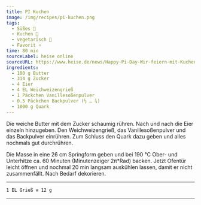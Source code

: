 ```yaml
---
title: PI Kuchen
image: /img/recipes/pi-kuchen.png
tags:
  - Süßes 🍬
  - Kuchen 🍰
  - vegetarisch 🌿
  - Favorit ⭐
time: 80 min
sourceLabel: heise online
sourceURL: https://www.heise.de/news/Happy-Pi-Day-Wir-feiern-mit-Kuchen-und-Raspberry-Pi-co-5075899.html
ingredients:
  - 100 g Butter
  - 314 g Zucker
  - 4 Eier
  - 4 EL Weichweizengrieß
  - 1 Päckchen Vanillesoßenpulver
  - 0.5 Päckchen Backpulver (½ … ¾)
  - 1000 g Quark
---
```


Die weiche Butter mit dem Zucker schaumig rühren. Nach und nach die Eier 
einzeln hinzugeben. Den Weichweizengrieß, das Vanillesoßenpulver und das 
Backpulver einrühren. Zum Schluss den Quark dazu geben und alles nochmals 
gut durchrühren.

Die Masse in eine 26 cm Springform geben und bei 190 °C Ober- und 
Unterhitze ca. 60 Minuten (Minutenzeiger 2π*Rad) backen. Jetzt Ofentür 
leicht öffnen und nochmal 20 min langsam auskühlen lassen, damit er nicht 
zusammenfällt. Nach Bedarf dekorieren.

***
    1 EL Grieß ≅ 12 g
***
